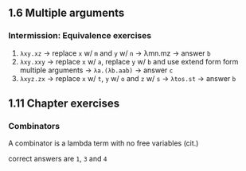 ## 1.6 Multiple arguments

### Intermission: Equivalence exercises

1. `λxy.xz` -> replace `x` w/ `m` and `y` w/ `n` -> λmn.mz -> answer `b`
2. `λxy.xxy` -> replace `x` w/ `a`, replace `y` w/ `b` and use extend form form multiple arguments -> `λa.(λb.aab)` -> answer `c`
3. `λxyz.zx` -> replace `x` w/ `t`, `y` w/ `o` and `z` w/ `s` -> `λtos.st` -> answer `b`

## 1.11 Chapter exercises

### Combinators

A combinator is a lambda term with no free variables (cit.)

correct answers are `1`, `3` and `4`
